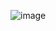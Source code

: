 ![image](https://github.com/Jovanac1/jovanac1/assets/144124079/0335743e-4649-4ba9-ac76-6cf6f8f8fa9a)
